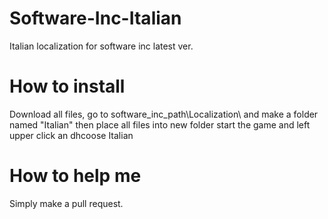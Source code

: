 # Software-Inc-Italian
Italian localization for software inc latest ver.

# How to install
Download all files, go to software_inc_path\Localization\ and make a folder named "Italian"
then place all files into new folder
start the game and left upper click an dhcoose Italian


# How to help me
Simply make a pull request.
